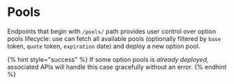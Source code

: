 # Pools

Endpoints that begin with `/pools/` path provides user control over option pools lifecycle: use can fetch all available pools (optionally filtered by `base` token, `quote` token, `expiration` date) and deploy a new option pool.

{% hint style="success" %}
If some option pools is _already deployed,_ associated APIs will handle this case gracefully without an error.
{% endhint %}
